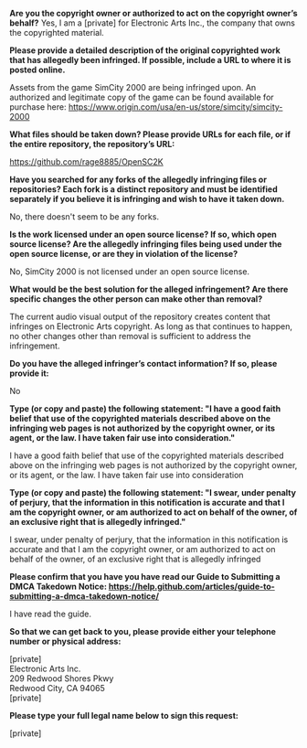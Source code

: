 **Are you the copyright owner or authorized to act on the copyright owner’s behalf?** Yes, I am a [private] for Electronic Arts Inc., the company that owns the copyrighted material.

**Please provide a detailed description of the original copyrighted work that has allegedly been infringed. If possible, include a URL to where it is posted online.**

Assets from the game SimCity 2000 are being infringed upon. An authorized and legitimate copy of the game can be found available for purchase here: https://www.origin.com/usa/en-us/store/simcity/simcity-2000

**What files should be taken down? Please provide URLs for each file, or if the entire repository, the repository’s URL:**

https://github.com/rage8885/OpenSC2K

**Have you searched for any forks of the allegedly infringing files or repositories? Each fork is a distinct repository and must be identified separately if you believe it is infringing and wish to have it taken down.**

No, there doesn't seem to be any forks.

**Is the work licensed under an open source license? If so, which open source license? Are the allegedly infringing files being used under the open source license, or are they in violation of the license?**

No, SimCity 2000 is not licensed under an open source license.

**What would be the best solution for the alleged infringement? Are there specific changes the other person can make other than removal?**

The current audio visual output of the repository creates content that infringes on Electronic Arts copyright. As long as that continues to happen, no other changes other than removal is sufficient to address the infringement.

**Do you have the alleged infringer’s contact information? If so, please provide it:**

No

**Type (or copy and paste) the following statement: "I have a good faith belief that use of the copyrighted materials described above on the infringing web pages is not authorized by the copyright owner, or its agent, or the law. I have taken fair use into consideration."**

I have a good faith belief that use of the copyrighted materials described above on the infringing web pages is not authorized by the copyright owner, or its agent, or the law. I have taken fair use into consideration

**Type (or copy and paste) the following statement: "I swear, under penalty of perjury, that the information in this notification is accurate and that I am the copyright owner, or am authorized to act on behalf of the owner, of an exclusive right that is allegedly infringed."**

I swear, under penalty of perjury, that the information in this notification is accurate and that I am the copyright owner, or am authorized to act on behalf of the owner, of an exclusive right that is allegedly infringed

**Please confirm that you have you have read our Guide to Submitting a DMCA Takedown Notice: https://help.github.com/articles/guide-to-submitting-a-dmca-takedown-notice/**

I have read the guide.

**So that we can get back to you, please provide either your telephone number or physical address:**

[private]  
Electronic Arts Inc.  
209 Redwood Shores Pkwy   
Redwood City, CA 94065  
[private]

**Please type your full legal name below to sign this request:**

[private]

